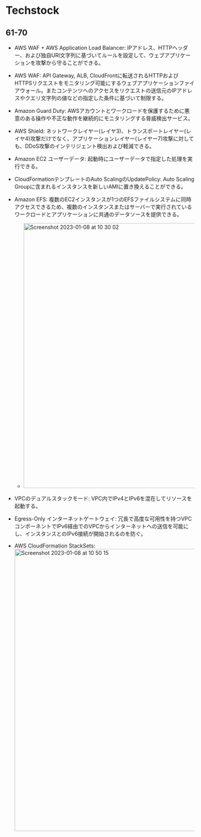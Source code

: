# Techstock

## 61-70

- AWS WAF + AWS Application Load Balancer: IPアドレス、HTTPヘッダー、および独自URI文字列に基づいてルールを設定して、ウェブアプリケーションを攻撃から守ることができる。

- AWS WAF: API Gateway, ALB, CloudFrontに転送されるHTTPおよびHTTPSリクエストをモニタリング可能にするウェブアプリケーションファイアウォール。またコンテンツへのアクセスをリクエストの送信元のIPアドレスやクエリ文字列の値などの指定した条件に基づいて制限する。
- Amazon Guard Duty: AWSアカウントとワークロードを保護するために悪意のある操作や不正な動作を継続的にモニタリングする脅威検出サービス。
- AWS Shield: ネットワークレイヤー(レイヤ3)、トランスポートレイヤー(レイヤ4)攻撃だけでなく、アプリケーションレイヤー(レイヤー7)攻撃に対しても、DDoS攻撃のインテリジェント検出および軽減できる。

- Amazon EC2 ユーザーデータ: 起動時にユーザーデータで指定した処理を実行できる。
- CloudFormationテンプレートのAuto ScalingのUpdatePolicy: Auto Scaling Groupに含まれるインスタンスを新しいAMIに置き換えることができる。

- Amazon EFS: 複数のEC2インスタンスが1つのEFSファイルシステムに同時アクセスできるため、複数のインスタンスまたはサーバーで実行されているワークロードとアプリケーションに共通のデータソースを提供できる。
  - <img width="706" alt="Screenshot 2023-01-08 at 10 30 02" src="https://user-images.githubusercontent.com/61643054/211176788-16948253-bfe7-47b7-a65a-1627e4de11b2.png">

- VPCのデュアルスタックモード: VPC内でIPv4とIPv6を混在してリソースを起動する。
- Egress-Only インターネットゲートウェイ: 冗長で高度な可用性を持つVPCコンポーネントでIPv6経由でのVPCからインターネットへの送信を可能にし、インスタンスとのIPv6接続が開始されるのを防ぐ。

- AWS CloudFormation StackSets:<img width="752" alt="Screenshot 2023-01-08 at 10 50 15" src="https://user-images.githubusercontent.com/61643054/211177153-709a419c-4a08-43bc-a633-907e6ef270c6.png">
